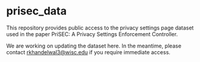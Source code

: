 # prisec_data
This repository provides public access to the privacy settings page dataset used in the paper PriSEC: A Privacy Settings Enforcement Controller. 

We are working on updating the dataset here. In the meantime, please contact rkhandelwal3@wisc.edu if you require immediate access.
